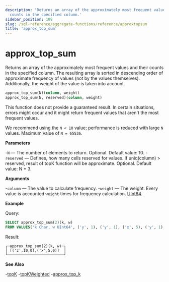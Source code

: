```yaml
---
description: 'Returns an array of the approximately most frequent values and their
  counts in the specified column.'
sidebar_position: 108
slug: /sql-reference/aggregate-functions/reference/approxtopsum
title: 'approx_top_sum'
---
```


# approx_top_sum

Returns an array of the approximately most frequent values and their counts in the specified column. The resulting array is sorted in descending order of approximate frequency of values (not by the values themselves). Additionally, the weight of the value is taken into account.

```sql
approx_top_sum(N)(column, weight)
approx_top_sum(N, reserved)(column, weight)
```

This function does not provide a guaranteed result. In certain situations, errors might occur and it might return frequent values that aren't the most frequent values.

We recommend using the `N < 10` value; performance is reduced with large `N` values. Maximum value of `N = 65536`.

**Parameters**

-`N` — The number of elements to return. Optional. Default value: 10.
-`reserved` — Defines, how many cells reserved for values. If uniq(column) > reserved, result of topK function will be approximate. Optional. Default value: N * 3.

**Arguments**

-`column` — The value to calculate frequency.
-`weight` — The weight. Every value is accounted `weight` times for frequency calculation. [UInt64](../../../sql-reference/data-types/int-uint.md).

**Example**

Query:

```sql
SELECT approx_top_sum(2)(k, w)
FROM VALUES('k Char, w UInt64', ('y', 1), ('y', 1), ('x', 5), ('y', 1), ('z', 10))
```

Result:

```text
┌─approx_top_sum(2)(k, w)─┐
│ [('z',10,0),('x',5,0)]  │
└─────────────────────────┘
```

**See Also**

-[topK](../../../sql-reference/aggregate-functions/reference/topk.md)
-[topKWeighted](../../../sql-reference/aggregate-functions/reference/topkweighted.md)
-[approx_top_k](../../../sql-reference/aggregate-functions/reference/approxtopk.md)
